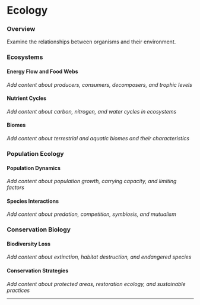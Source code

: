 # Ecology

### Overview

Examine the relationships between organisms and their environment.

### Ecosystems

#### Energy Flow and Food Webs
*Add content about producers, consumers, decomposers, and trophic levels*

#### Nutrient Cycles
*Add content about carbon, nitrogen, and water cycles in ecosystems*

#### Biomes
*Add content about terrestrial and aquatic biomes and their characteristics*

### Population Ecology

#### Population Dynamics
*Add content about population growth, carrying capacity, and limiting factors*

#### Species Interactions
*Add content about predation, competition, symbiosis, and mutualism*

### Conservation Biology

#### Biodiversity Loss
*Add content about extinction, habitat destruction, and endangered species*

#### Conservation Strategies
*Add content about protected areas, restoration ecology, and sustainable practices*

---
